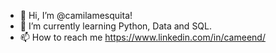 - 👋 Hi, I’m @camilamesquita! 
- 🌱 I’m currently learning Python, Data and SQL.
- 📫 How to reach me https://www.linkedin.com/in/cameend/

<!---
camilamesquita/camilamesquita is a ✨ special ✨ repository because its `README.md` (this file) appears on your GitHub profile.
You can click the Preview link to take a look at your changes.
--->

